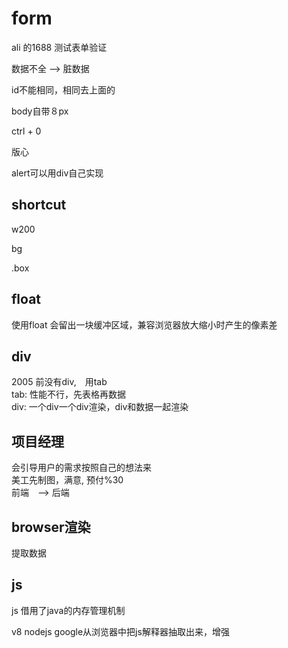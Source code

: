 # form
ali 的1688 测试表单验证

数据不全 --> 脏数据

id不能相同，相同去上面的

body自带８px

ctrl + 0

版心

alert可以用div自己实现

## shortcut

w200

bg

.box

## float
使用float 会留出一块缓冲区域，兼容浏览器放大缩小时产生的像素差

## div
2005 前没有div,　用tab<br>
tab: 性能不行，先表格再数据<br>
div: 一个div一个div渲染，div和数据一起渲染

## 项目经理
会引导用户的需求按照自己的想法来<br>
美工先制图，满意, 预付%30<br>
前端　--> 后端

## browser渲染
提取数据

## js
js 借用了java的内存管理机制

v8 nodejs google从浏览器中把js解释器抽取出来，增强

